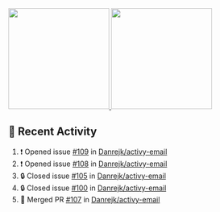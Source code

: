 <a href="https://github.com/anuraghazra/github-readme-stats">
  <img height=200 src="https://readme-stats-danrejk.vercel.app/api?username=Danrejk&theme=github_dark&border_color=3d444d&count_private=true" />
</a>
<a href="https://github.com/anuraghazra/github-readme-stats">
  <img height=200 src="https://readme-stats-danrejk.vercel.app/api/top-langs/?username=Danrejk&layout=donut&theme=github_dark&border_color=3d444d&count_private=true" />
</a>

## 🚀 Recent Activity  
<!--START_SECTION:activity-->
1. ❗ Opened issue [#109](https://github.com/Danrejk/activy-email/issues/109) in [Danrejk/activy-email](https://github.com/Danrejk/activy-email)
2. ❗ Opened issue [#108](https://github.com/Danrejk/activy-email/issues/108) in [Danrejk/activy-email](https://github.com/Danrejk/activy-email)
3. 🔒 Closed issue [#105](https://github.com/Danrejk/activy-email/issues/105) in [Danrejk/activy-email](https://github.com/Danrejk/activy-email)
4. 🔒 Closed issue [#100](https://github.com/Danrejk/activy-email/issues/100) in [Danrejk/activy-email](https://github.com/Danrejk/activy-email)
5. 🎉 Merged PR [#107](https://github.com/Danrejk/activy-email/pull/107) in [Danrejk/activy-email](https://github.com/Danrejk/activy-email)
<!--END_SECTION:activity-->
